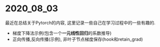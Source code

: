# 2020_08_03

最近在总结关于Pytorch的内容, 这里记录一些自己在学习过程中的一些有趣的. 

- 梯度下降法示例(包含一个**一元线性回归**的系数推导)
- 正向传播,反向传播(示例), 非叶子节点梯度保存(hook和retain_grad)